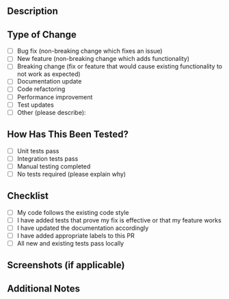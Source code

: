 ## Description
<!-- Describe the changes you made and why -->

## Type of Change
<!-- What type of change does this PR introduce? -->
- [ ] Bug fix (non-breaking change which fixes an issue)
- [ ] New feature (non-breaking change which adds functionality)
- [ ] Breaking change (fix or feature that would cause existing functionality to not work as expected)
- [ ] Documentation update
- [ ] Code refactoring
- [ ] Performance improvement
- [ ] Test updates
- [ ] Other (please describe):

## How Has This Been Tested?
<!-- Please describe the tests that you ran to verify your changes -->
- [ ] Unit tests pass
- [ ] Integration tests pass
- [ ] Manual testing completed
- [ ] No tests required (please explain why)

## Checklist
<!-- Go over all the following points, and put an `x` in all the boxes that apply -->
- [ ] My code follows the existing code style
- [ ] I have added tests that prove my fix is effective or that my feature works
- [ ] I have updated the documentation accordingly
- [ ] I have added appropriate labels to this PR
- [ ] All new and existing tests pass locally

## Screenshots (if applicable)
<!-- Add screenshots to help explain your changes -->

## Additional Notes
<!-- Any additional information or context about this PR -->